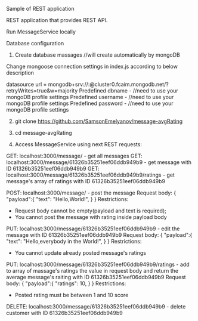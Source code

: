Sample of REST application

REST application that provides REST API.

Run MessageService locally

Database configuration

1. Create database massages //will create automatically by mongoDB 

Change mongoose connection settings in index.js according to below description 

datasource url = mongodb+srv://<user>:<password>@cluster0.fcaim.mongodb.net/<dbname>?retryWrites=true&w=majority 
Predefined dbname - <dbname> //need to use your mongoDB profile settings
Predefined username - <user> //need to use your mongoDB profile settings
Predefined password - <password> //need to use your mongoDB profile settings


2. git clone https://github.com/SamsonEmelyanov/message-avgRating
3. cd message-avgRating

4. Access MessageService using next REST requests:

GET: localhost:3000/message/ - get all messages
GET: localhost:3000/message/61326b35251eef06ddb949b9 - get message with ID 61326b35251eef06ddb949b9
GET: localhost:3000/message/61326b35251eef06ddb949b9/ratings - get message's array of ratings with ID 61326b35251eef06ddb949b9

POST: localhost:3000/message/ - post the message
Request body:
{
    "payload":{
	"text": "Hello,World!",
	}
}
Restrictions: 
- Request body cannot be empty(payload and text is required);
- You cannot post the message with rating inside payload body


PUT: localhost:3000/message/61326b35251eef06ddb949b9 - edit the message with ID 61326b35251eef06ddb949b9
Request body:
{
    "payload":{
   	"text": "Hello,everybody in the World!",
   	}
}
Restrictions: 
- You cannot update already posted message's ratings

PUT: localhost:3000/message/61326b35251eef06ddb949b9/ratings - add to array of massage's ratings the value in request body and
return  the average message's raiting with ID 61326b35251eef06ddb949b9
Request body:
{
    "payload":{
   	"ratings": 10,
   	}
}
Restrictions: 
- Posted rating must be between 1 and 10 score

DELETE: localhost:3000/message/61326b35251eef06ddb949b9 - delete customer with ID 61326b35251eef06ddb949b9
